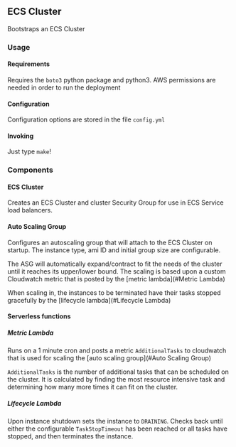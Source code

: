 ## ECS Cluster
Bootstraps an ECS Cluster

### Usage
#### Requirements
Requires the `boto3` python package and python3. AWS permissions are needed in order to run the deployment
#### Configuration
Configuration options are stored in the file `config.yml`
#### Invoking
Just type `make`!

### Components

#### ECS Cluster
Creates an ECS Cluster and cluster Security Group for use in ECS Service load balancers.

#### Auto Scaling Group
Configures an autoscaling group that will attach to the ECS Cluster on startup. The instance type, ami ID and initial group size are configurable.

The ASG will automatically expand/contract to fit the needs of the cluster until it reaches its upper/lower bound. The scaling is based upon a custom Cloudwatch metric that is posted by the [metric lambda](#Metric Lambda)

When scaling in, the instances to be terminated have their tasks stopped gracefully by the [lifecycle lambda](#Lifecycle Lambda)

#### Serverless functions

##### Metric Lambda
Runs on a 1 minute cron and posts a metric `AdditionalTasks` to cloudwatch that is used for scaling the [auto scaling group](#Auto Scaling Group)

`AdditionalTasks` is the number of additional tasks that can be scheduled on the cluster. It is calculated by finding the most resource intensive task and determining how many more times it can fit on the cluster.

##### Lifecycle Lambda
Upon instance shutdown sets the instance to `DRAINING`. Checks back until either the configurable `TaskStopTimeout` has been reached or all tasks have stopped, and then terminates the instance.
